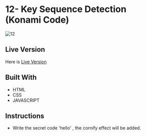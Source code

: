 # 12- Key Sequence Detection (Konami Code)
![12](https://user-images.githubusercontent.com/73752127/103698760-e0401080-4fb2-11eb-9255-babedcb1dcbb.PNG)


## Live Version

Here is [Live Version](https://cerensolpan.github.io/JS30_C/12_Key%20Sequence%20Detection%20%28Konami%20Code%29/index.html)
## Built With
 - HTML 
 - CSS
 - JAVASCRIPT

## Instructions 
 -   Write the secret code 'hello' , the cornify effect will be added.